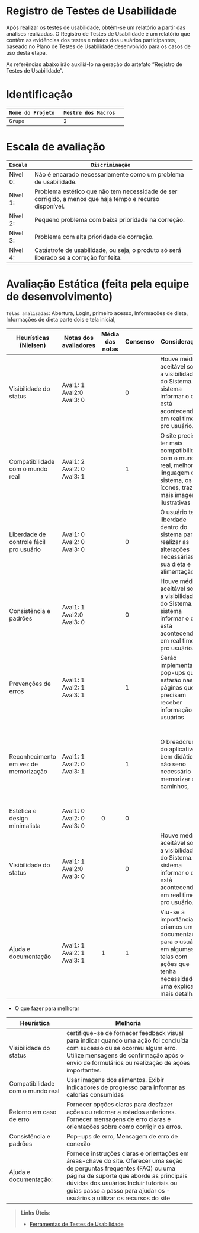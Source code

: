 # Registro de Testes de Usabilidade

Após realizar os testes de usabilidade, obtém-se um relatório a partir das análises realizadas. O Registro de Testes de Usabilidade é um relatório que contém as evidências dos testes e relatos dos usuários participantes, baseado no Plano de Testes de Usabilidade desenvolvido para os casos de uso desta etapa.

As referências abaixo irão auxiliá-lo na geração do artefato “Registro de Testes de Usabilidade”.

# Identificação 

|`Nome do Projeto `| `Mestre dos Macros  ` | 
|--------------------|------------------------------------|
|`Grupo`  | `2` | 


# Escala de avaliação 

|`Escala `| `Discriminação ` |                 
|--------------------|------------------------------------|
|Nível 0:    | Não é encarado necessariamente como um problema de usabilidade.    |  
|Nível 1:    | Problema estético que não tem necessidade de ser corrigido, a menos que haja tempo e recurso disponível. |  
|Nível 2:    | Pequeno problema com baixa prioridade na correção.    |
|Nível 3:    | Problema com alta prioridade de correção.    |
|Nível 4:    | Catástrofe de usabilidade, ou seja, o produto só será liberado se a correção for feita.     |  

# Avaliação Estática (feita pela equipe de desenvolvimento) 

`Telas analisadas`: Abertura, Login, primeiro acesso, Informações de dieta, Informações de dieta parte dois e tela inicial, 

|Heurísticas (Nielsen) | Notas dos avaliadores  | Média das notas   |Consenso |Considerações |Melhorias |
|--------------------|------------------------------------|----------------------------------------|----------------------------------------|----------------------------------------|----------------------------------------|
|Visibilidade do status    | Aval1: 1    Aval2:0  Aval3: 0  ||0 |Houve média aceitável sobre a visibilidade do Sistema. o sistema informar o que está acontecendo em real time pro usuário. | -|
|Compatibilidade com o mundo real     | Aval1: 2  Aval2: 0  Aval3: 1  ||1 |O site precisa ter mais compatibilidade com o mundo real, melhorar a linguagem do sistema, os ícones, trazer mais imagens ilustrativas    | -|
|Liberdade de controle fácil pro usuário     | Aval1: 0   Aval2: 0  Aval3: 0   ||0 |O usuário tem liberdade dentro do sistema para realizar as alterações necessárias em sua dieta e alimentação   | -|
|Consistência e padrões     | Aval1: 1    Aval2:0  Aval3: 0  ||0 |Houve média aceitável sobre a visibilidade do Sistema. o sistema informar o que está acontecendo em real time pro usuário. | -|
|Prevenções de erros     |Aval1: 1  Aval2: 1  Aval3: 1   ||1  | Serão implementados pop-ups que estarão nas páginas que precisam receber informação dos usuários    |
|Reconhecimento em vez de memorização    | Aval1: 1  Aval2: 0  Aval3: 1  ||1 |O breadcrumb do aplicativo é bem didático não seno necessário memorizar os caminhos, | Mas é importante em algumas ações do aplicativo colocar o caminho que o usuário fez|
|Estética e design minimalista     | Aval1: 0  Aval2: 0  Aval3: 0  |0|0 | | |
|Visibilidade do status    | Aval1: 1    Aval2:0  Aval3: 0  ||0 |Houve média aceitável sobre a visibilidade do Sistema. o sistema informar o que está acontecendo em real time pro usuário. | -|
|Ajuda e documentação    | Aval1: 1 Aval2: 1  Aval3: 1   |1|1 |Viu-se a importância de criamos uma documentação para o usuário em algumas telas com ações que tenha necessidade de uma explicação mais detalhada  | Criar uma aba ajuda; Identificar que algumas ações precisam de  |

- O que fazer para melhorar  
  
|Heurística | Melhoria  |                 
|--------------------|------------------------------------|
|Visibilidade do status    |   certifique-se de fornecer feedback visual para indicar quando uma ação foi concluída com sucesso ou se ocorreu algum erro. Utilize mensagens de confirmação após o envio de formulários ou realização de ações importantes.     |  
|Compatibilidade com o mundo real     | Usar imagens dos alimentos. Exibir indicadores de progresso para informar as calorias consumidas  |  
|Retorno em caso de erro  | Fornecer opções claras para desfazer ações ou retornar a estados anteriores. Fornecer mensagens de erro claras e orientações sobre como corrigir os erros.     |  
|Consistência e padrões  |  Pop-ups de erro, Mensagem de erro de conexão     |  
|Ajuda e documentação:  | Fornece instruções claras e orientações em áreas-chave do site. Oferecer uma seção de perguntas frequentes (FAQ) ou uma página de suporte que aborde as principais dúvidas dos usuários Incluir tutoriais ou guias passo a passo para ajudar os - usuários a utilizar os recursos do site   |  
 







> **Links Úteis**:
> - [Ferramentas de Testes de Usabilidade](https://www.usability.gov/how-to-and-tools/resources/templates.html)
